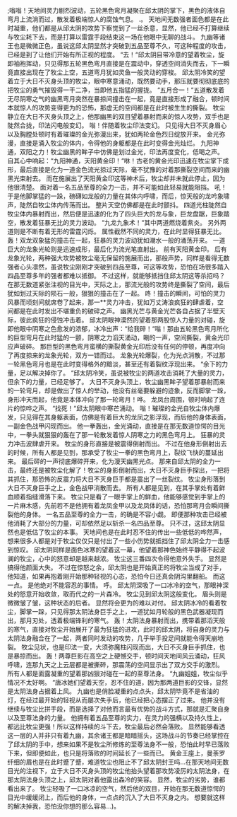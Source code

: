 ;嗡嗡！天地间灵力剧烈波动，五轮黑色弯月凝聚在邱太阴的掌下，黑色的液体自弯月上流淌而过，散发着极端惊人的腐蚀气息。
.。
天地间无数强者面色都是在此时凝重，他们都是从邱太阴的攻势下察觉到了一丝杀意，显然，他已经不打算继续与牧尘耗下去，而是打算以雷霆手段结束这一场在他眼中无聊的战斗。
九幽等诸王也是微微正色，虽说这邱太阴显然才突破到五品至尊不久，可这种程度的攻击，已经是到了让他们开始有所正视的程度。
“去！“邱太阴目带冷意的望着牧尘，旋即袖袍挥动，只见得那五轮黑色弯月直接是在震动中，穿透空间消失而去，下一瞬竟直接出现在了牧尘上空，五道弯月犹如灵鱼一般灵动的穿梭。
邱太阴冷笑的望着立于大日不灭身头顶的牧尘，眼中寒意涌动，既然要动手，那压就要彻彻底底的把牧尘的勇气摧毁得一干二净，当即他五指猛的握拢。
“五月合一！“五道散发着无尽阴寒之气的幽黑弯月突然在暴掠间撞击在一起，竟是直接形成了融合，顿时间本就惊人的攻势变得更为的恐怖，那虚无的空间都是在此时被生生的撕裂。
牧尘静立在大日不灭身头顶之上，他那幽黑的双目望着暴射而来的惊人攻势，双手也是陡然合拢，印法闪电般变幻。
嗡！伴随着牧尘印法变幻。
只见得大日不灭身眉心以及胸膛处顿时有着璀璨的金光弥漫出来，犹如两轮金色烈日绽放开来。
金光弥漫，直接是涌入牧尘的体内，令得他的身躯都是在此时变得金光灿烂。
九阳神通，双阳之力！牧尘幽黑的眸子中仿佛是划过金光，印法再度变化，低喝之声。
自其心中响起：“九阳神通，天阳黄金印！“咻！古老的黄金光印迅速在牧尘掌下成形，最后直接是化为一道金色流光掠过天际，毫不犹豫的对着那撕裂空间而来的幽黑光束射去。
而在施展出了天阳黄金印这等神术后，牧尘却并未就此停止，因为他很清楚。
面对着一名五品至尊的全力一击，并不可能如此轻易就能阻挡。
吼！于是他脚掌猛的一跺，磅礴如龙般的力量在其体内呼啸，而后，惊天般的龙吟象啸声，陡然自牧尘体内传荡而出。
整片天空仿佛都是在此时颤抖。
四道光柱陡然自牧尘体内暴射而出，然后便是迅速的化为了四头巨大的龙与象，巨龙盘踞，巨象踏空，散发着狂暴无比的灵力波动。
“九龙九象术！“其中两道燃烧着紫炎。
另外两道则是不断有着无形的雷霆闪烁。
属性截然不同的灵力，在此时显得狂暴无比。
轰！双龙双象猛的撞击在一起，狂暴的灵力波动犹如潮水一般的涌荡开来。
一道巨大的龙象光轮则是迅速成形，最后化为流光笔直射出。
前有天阳黄金印。
后有龙象光轮，两种强大攻势被牧尘毫无保留的施展而出，那般声势，同样是看得无数强者心头凛然，虽说牧尘刚刚才突破到四品至尊，可这等攻势，恐怕在场很多踏入四品至尊多年的强者都难以抵御。
不过这样，就能够抵挡住邱太阴这等杀招吗？在那无数道紧张注视的目光中，天际之上，那流光般的攻势终是撕裂了空间，最后犹如划过天际的陨石一般，狠狠的撞击在了一起。
咚！撞击的瞬间，可怕的灵力风暴而顷刻间就席卷了起来，那一**灵力冲击，犹如万丈涛浪疯狂的肆虐着，空间都是在此时发出不堪重负的破碎之声。
幽黑光芒与黄金光芒各自占据了半壁天际，彼此疯狂的侵蚀冲击着。
邱太阴眼神漠然的望着那两股惊人力量的对碰，旋即他眼中阴寒之色愈发的浓郁，冰冷出声：“给我碎！“嗡！那由五轮黑色弯月所化的巨型弯月在此时猛的一颤，阴寒之力滔天涌动，唰的一声，空间撕裂，黄金光印应声破碎。
那巨型的黑色弯月蛮横的撕裂黄金光印后没有任何的停顿，再度冲向了再度掠来的龙象光轮，双方一错而过。
龙象光轮爆裂，化为光点消散，不过那一轮黑色弯月也是在此时变得格外的黯淡，甚至还有着裂纹浮现出来。
“余下的力量，足以解决掉你了。
“邱太阴冷笑，虽说被牧尘的两道攻击消耗了大量的灵力，但余下的力量，已经足够了。
大日不灭身头顶上，牧尘幽黑眸子望着那暴射而来的一轮弯月，却是做出了惊人的举动，他没有丝毫要躲避的迹象，反而脚掌一跺，身形冲天而起，他竟是本体冲向了那一轮弯月！哗。
龙凤台周围，顿时响起了连片的惊哗之声。
“找死！“邱太阴眼中寒芒涌动。
嗡！璀璨的金光自牧尘体内爆发，只见得在其身躯表面，仿佛是有着巨大的龙凤之影浮现，而后他的身体表面，一副金色战甲闪现而出。
他一拳轰出，金光涌动，直接是在那无数道惊愕的目光中，一拳头就狠狠的轰在了那一轮散发着惊人阴寒之力的黑色弯月上。
狂暴的灵力冲击波肆虐开来。
牧尘的身形直接是被震得倒射而出。
不过在他身形倒射出去的时候，所有人都是见到，那承受了牧尘一拳的黑色弯月上，裂纹飞快的蔓延出来。
最后砰的一声彻底爆碎开来，化为漫天幽黑光点。
那来自邱太阴的全力一击，最终还是被牧尘化解了！牧尘的身影倒射而出，大日不灭身巨手探出，一把将其抓住，那恐怖的反震力将大日不灭身巨手都是震出了一丝裂纹。
牧尘身形落到大日不灭身巨手之上，金色战甲消散而去。
所有人都是见到，在其手掌处有着鲜血顺着指缝滑落下来。
牧尘只是看了一眼手掌上的鲜血，他能够感觉到手掌上的一片麻木感，先前若不是他拥有着龙凤金甲以及龙凤体的话，恐怕那弯月会瞬间撕裂他的身体。
一名五品至尊的全力一击，的确是不容小觑。
即便那种攻击已经被他消耗了大部分的力量，可却依然足以斩杀一名四品至尊。
只不过，这邱太阴显然也是低估了牧尘的本事。
天地间也是在此时忍不住的传出一些低低的哗然声，想来很多人都是对于牧尘仅仅只是付出了一些小伤势就抵挡住了邱太阴全力一击感到惊叹。
邱太阴同样是面色冰寒的望着这一幕，他望着那神色始终平静得不起波澜的牧尘，心中的怒意却是越来越浓。
牧尘这三番四次令得他意外失手。
显然是搞得他颜面大失。
不过在惊怒之余，邱太阴也是开始真正的将牧尘当成了对手，他知道，如果再抱着刚开始那种轻视的心态，恐怕今日还真会阴沟里翻船。
而这一点。
是他绝对不能容忍的事情。
呼。
邱太阴深吸了一口冰冷的空气，那眼神深处的怒意开始收敛，取而代之的一片森冷。
牧尘见到邱太阴这般变化。
眉头则是微微皱了皱，这种状态的后者。
显然将会更为的难以对付。
邱太阴冰冷的看着牧尘，脚掌一跺，只见得那太阴法身巨手之上，一道犹如月轮般的黑色武器凝现而出，那月刃处，透着极端锋利的寒气。
轰！太阴法身暴射而出，携带着那滔天般的寒气，直接对牧尘开始展开了最为狂猛的进攻，此时的邱太阴，将自身的灵力与太阴法身融合在了一起，两者同时发动的攻势，几乎举手投足间就能令得天崩地裂。
牧尘见状，也是印法一变，大须弥魔柱闪现而出，大日不灭身巨手抓住，也是暴掠而出。
轰！两尊巨影在高空之上硬憾交手，顿时间天地间风云涌动，狂风呼啸，连那九天之上云层都是被撕碎，那震荡的空间显示出了双方交手的激烈。
所有人都是面露凝重的望着那凶狠对碰在一起的至尊法身。
“九幽姐姐，牧尘似乎情况不太好啊。
“唐冰她们望着天空，忍不住的道，因为那两道巨影的交锋，显然是太阴法身占据着上风。
九幽也是俏脸凝重的点点头，邱太阴毕竟不是省油的灯，在经过最开始的轻视从而屡次失手后，他已经把心态摆正了过来。
他并没有继续与牧尘比拼手段，而是选择了对他而言最有优势的战斗方式，那就是汇聚自身以及至尊法身的力量。
他拥有着五品至尊的实力，在灵力的强横以及持久性上，都远比牧尘更强！所以这样持续的斗下去，牧尘最后必然会落败。
显然能够看透这一层的人并非只有着九幽，其余诸王都是暗暗摇头，这场战斗的节奏已经掌控在了邱太阴的手中，想来如果不是牧尘所修炼的至尊法身不一般，恐怕此时早已落败下来，但即便如此，也只是将落败的时间延长了一些而已。
黄金王座上，曼荼罗纤细的眉也是在此时蹙了蹙，难道牧尘也阻止不了邱太阴封王吗…在那天地间无数目光的注视下，立于大日不灭身头顶的牧尘他抬头望着那攻势凌厉的太阴法身，在那太阴法身头顶之上，邱太阴对着他露出森冷的笑容。
显然，牧尘的劣势，谁都看出来了。
牧尘轻吸了一口冰凉的空气，然后他的双目，开始在那无数道惊愕的目光中缓缓闭上，而后他的身体，一点点的沉入了大日不灭身之内。
想要就这样的解决掉我，恐怕没你想的那么容易…)。
